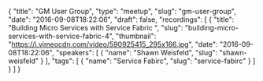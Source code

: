 {
  "title": "GM User Group",
  "type": "meetup",
  "slug": "gm-user-group",
  "date": "2016-09-08T18:22:06",
  "draft": false,
  "recordings": [
    {
      "title": "Building Micro Services with Service Fabric ",
      "slug": "building-micro-services-with-service-fabric-4",
      "thumbnail": "https://i.vimeocdn.com/video/590925415_295x166.jpg",
      "date": "2016-09-08T18:22:06",
      "speakers": [
        {
          "name": "Shawn Weisfeld",
          "slug": "shawn-weisfeld"
        }
      ],
      "tags": [
        {
          "name": "Service Fabirc",
          "slug": "service-fabirc"
        }
      ]
    }
  ]
}